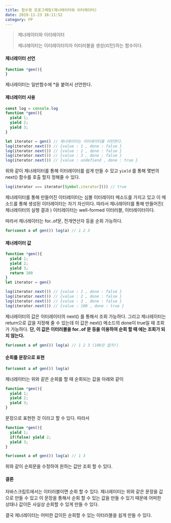 ```yaml
---
title: 함수형 프로그래밍(제너레이터와 이터레이터)
date: 2019-11-23 16:11:52
category: FP
---
```


> 제너레이터와 이터레이터
>
> 제너레이터는 이터레이터이자 이터러블을 생성(리턴)하는 함수이다.



#### 제너레이터 선언

```javascript
function *gen(){ 
}
```

제너레이터는 일반함수에 *을 붙여서 선언한다.



#### 제너레이터 사용

```javascript
const log = console.log
function *gen(){
  yield 1;
  yield 2;
  yield 3;
}

let iterator = gen() // 제너레이터는 이터레이터를 리턴한다.
log(iterator.next()) // {value : 1 , done : false }
log(iterator.next()) // {value : 2 , done : false }
log(iterator.next()) // {value : 3 , done : false }
log(iterator.next()) // {value : undefiend , done : true }
```

위와 같이 제너레이터를 통해 이터레이터를 쉽게 만들 수 있고 <code>yield</code> 를 통해 몇번의 next() 함수를 호출 할지 정해줄 수 있다.

```javascript
log(iterator === iterator[Symbol.iterator]()) // true
```

제너레이터를 통해 만들어진 이터레이터는 심볼 이터레이터 메소드를 가지고 있고 이 메소드를 통해 생성된 이터레이터는 자기 자신이다. 따라서 제너레이터를 통해 만들어진( 제너레이터의 실행 결과 ) 이터레이터는 well-formed 이터러블, 이터레이터이다.

따라서 제너레이터는 for..of문, 전개연산자 등을 순회 가능하다.

```javascript
for(const a of gen()) log(a) // 1 2 3
```



#### 제너레이터 값

```javascript
function *gen(){
  yield 1;
  yield 2;
  yield 3;
  return 100
}
let iterator = gen()

log(iterator.next()) // {value : 1 , done : false }
log(iterator.next()) // {value : 2 , done : false }
log(iterator.next()) // {value : 3 , done : false }
log(iterator.next()) // {value : 100 , done : true }
```

제너레이터의 값은 이터레이터의 next() 를 통해서 조회 가능하다. 그리고 제너레이터는 return으로 값을 지정해 줄 수 있는데 이 값은 next() 메소드의 done이 true일 때 조회가 가능하다. **단, 이 값은 이터러블을 for..of 문 등을 이용하여 순회 할 때 에는 조회가 되지 않는다.**

```javascript
for(const a of gen()) log(a) // 1 2 3 (100은 없지!)
```



#### 순회를 문장으로 표현

```javascript
for(const a of gen()) log(a)
```

제너레이터는 위와 같은 순회를 할 때 순회되는 값을 아래와 같이

```javascript
function *gen(){
  yield 1;
  yield 2;
  yield 3;
}
```

문장으로 표현한 것 이라고 할 수 있다. 따라서

```javascript
function *gen(){
  yield 1;
  if(false) yield 2;
  yield 3;
}

for(const a of gen()) log(a) // 1 3
```

위와 같이 순회문을 수정하여 원하는 값만 조회 할 수 있다. 

#### 결론

자바스크립트에서는 이터러블이면 순회 할 수 있다. 제너레이터는 위와 같은 문장을 값으로 만들 수 있고  이 문장을 통해서 순회 할 수 있는 값을 만들 수 있기 때문에 어떠한 상태나 값이든 사실상 순회할 수 있게 만들 수 있다. 

결국 제너레이터는 어떠한 값이든 순회할 수 있는 이터러블을 쉽게 만들 수 있다.
